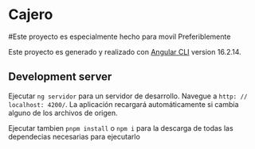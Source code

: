 # Cajero

#Este proyecto es especialmente hecho para movil Preferiblemente

Este proyecto es generado y realizado con [Angular CLI](https://github.com/angular/angular-cli) version 16.2.14.

## Development server

Ejecutar `ng servidor` para un servidor de desarrollo. Navegue a `http: // localhost: 4200/`. La aplicación recargará automáticamente si cambia alguno de los archivos de origen.

Ejecutar tambien `pnpm install` o `npm i` para la descarga de todas las dependecias necesarias para ejecutarlo

